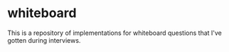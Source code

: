 # whiteboard
This is a repository of implementations for whiteboard questions that I've gotten during interviews.
